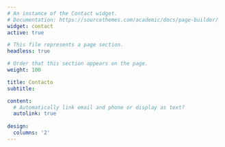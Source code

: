 ```yaml
---
# An instance of the Contact widget.
# Documentation: https://sourcethemes.com/academic/docs/page-builder/
widget: contact
active: true

# This file represents a page section.
headless: true

# Order that this section appears on the page.
weight: 100

title: Contacto
subtitle:

content:
  # Automatically link email and phone or display as text?
  autolink: true
  
design:
  columns: '2'
---
```

